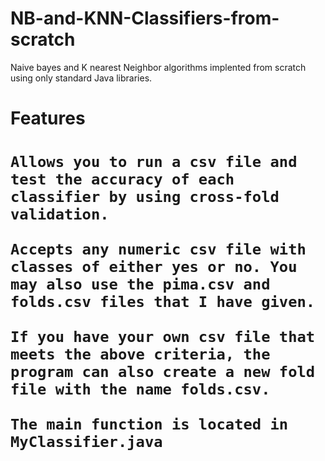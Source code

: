 # NB-and-KNN-Classifiers-from-scratch
Naive bayes and K nearest Neighbor algorithms implented from scratch using only standard Java libraries.


<h1>Features<h1>
  
    Allows you to run a csv file and test the accuracy of each classifier by using cross-fold validation. 

    Accepts any numeric csv file with classes of either yes or no. You may also use the pima.csv and folds.csv files that I have given.

    If you have your own csv file that meets the above criteria, the program can also create a new fold file with the name folds.csv.

    The main function is located in MyClassifier.java
  
  
 
